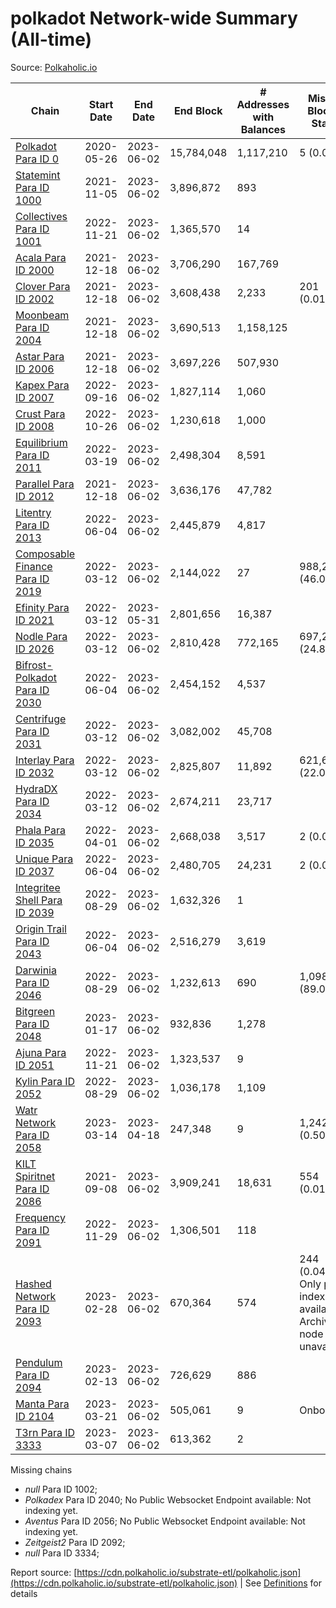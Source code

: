 # polkadot Network-wide Summary (All-time)

Source: [Polkaholic.io](https://polkaholic.io)


| Chain            | Start Date | End Date | End Block | # Addresses with Balances | Missing Blocks / Status |
| ---------------- | ---------- | ---------| --------- | ------------------------- | ----------------------- |
| [Polkadot Para ID 0](/polkadot/0-polkadot) | 2020-05-26 | 2023-06-02 | 15,784,048 |  1,117,210 | 5 (0.00%)  |
| [Statemint Para ID 1000](/polkadot/1000-statemint) | 2021-11-05 | 2023-06-02 | 3,896,872 |  893 |    |
| [Collectives Para ID 1001](/polkadot/1001-collectives) | 2022-11-21 | 2023-06-02 | 1,365,570 |  14 |    |
| [Acala Para ID 2000](/polkadot/2000-acala) | 2021-12-18 | 2023-06-02 | 3,706,290 |  167,769 |    |
| [Clover Para ID 2002](/polkadot/2002-clover) | 2021-12-18 | 2023-06-02 | 3,608,438 |  2,233 | 201 (0.01%)  |
| [Moonbeam Para ID 2004](/polkadot/2004-moonbeam) | 2021-12-18 | 2023-06-02 | 3,690,513 |  1,158,125 |    |
| [Astar Para ID 2006](/polkadot/2006-astar) | 2021-12-18 | 2023-06-02 | 3,697,226 |  507,930 |    |
| [Kapex Para ID 2007](/polkadot/2007-kapex) | 2022-09-16 | 2023-06-02 | 1,827,114 |  1,060 |    |
| [Crust Para ID 2008](/polkadot/2008-crust) | 2022-10-26 | 2023-06-02 | 1,230,618 |  1,000 |    |
| [Equilibrium Para ID 2011](/polkadot/2011-equilibrium) | 2022-03-19 | 2023-06-02 | 2,498,304 |  8,591 |    |
| [Parallel Para ID 2012](/polkadot/2012-parallel) | 2021-12-18 | 2023-06-02 | 3,636,176 |  47,782 |    |
| [Litentry Para ID 2013](/polkadot/2013-litentry) | 2022-06-04 | 2023-06-02 | 2,445,879 |  4,817 |    |
| [Composable Finance Para ID 2019](/polkadot/2019-composable) | 2022-03-12 | 2023-06-02 | 2,144,022 |  27 | 988,228 (46.09%)  |
| [Efinity Para ID 2021](/polkadot/2021-efinity) | 2022-03-12 | 2023-05-31 | 2,801,656 |  16,387 |    |
| [Nodle Para ID 2026](/polkadot/2026-nodle) | 2022-03-12 | 2023-06-02 | 2,810,428 |  772,165 | 697,249 (24.81%)  |
| [Bifrost-Polkadot Para ID 2030](/polkadot/2030-bifrost-dot) | 2022-06-04 | 2023-06-02 | 2,454,152 |  4,537 |    |
| [Centrifuge Para ID 2031](/polkadot/2031-centrifuge) | 2022-03-12 | 2023-06-02 | 3,082,002 |  45,708 |    |
| [Interlay Para ID 2032](/polkadot/2032-interlay) | 2022-03-12 | 2023-06-02 | 2,825,807 |  11,892 | 621,626 (22.00%)  |
| [HydraDX Para ID 2034](/polkadot/2034-hydradx) | 2022-03-12 | 2023-06-02 | 2,674,211 |  23,717 |    |
| [Phala Para ID 2035](/polkadot/2035-phala) | 2022-04-01 | 2023-06-02 | 2,668,038 |  3,517 | 2 (0.00%)  |
| [Unique Para ID 2037](/polkadot/2037-unique) | 2022-06-04 | 2023-06-02 | 2,480,705 |  24,231 | 2 (0.00%)  |
| [Integritee Shell Para ID 2039](/polkadot/2039-integritee-shell) | 2022-08-29 | 2023-06-02 | 1,632,326 |  1 |    |
| [Origin Trail Para ID 2043](/polkadot/2043-origintrail) | 2022-06-04 | 2023-06-02 | 2,516,279 |  3,619 |    |
| [Darwinia Para ID 2046](/polkadot/2046-darwinia) | 2022-08-29 | 2023-06-02 | 1,232,613 |  690 | 1,098,150 (89.09%)  |
| [Bitgreen Para ID 2048](/polkadot/2048-bitgreen) | 2023-01-17 | 2023-06-02 | 932,836 |  1,278 |    |
| [Ajuna Para ID 2051](/polkadot/2051-ajuna) | 2022-11-21 | 2023-06-02 | 1,323,537 |  9 |    |
| [Kylin Para ID 2052](/polkadot/2052-kylin) | 2022-08-29 | 2023-06-02 | 1,036,178 |  1,109 |    |
| [Watr Network Para ID 2058](/polkadot/2058-watr) | 2023-03-14 | 2023-04-18 | 247,348 |  9 | 1,242 (0.50%)  |
| [KILT Spiritnet Para ID 2086](/polkadot/2086-kilt) | 2021-09-08 | 2023-06-02 | 3,909,241 |  18,631 | 554 (0.01%)  |
| [Frequency Para ID 2091](/polkadot/2091-frequency) | 2022-11-29 | 2023-06-02 | 1,306,501 |  118 |    |
| [Hashed Network Para ID 2093](/polkadot/2093-hashed) | 2023-02-28 | 2023-06-02 | 670,364 |  574 | 244 (0.04%) Only partial index available: Archive node unavailable |
| [Pendulum Para ID 2094](/polkadot/2094-pendulum) | 2023-02-13 | 2023-06-02 | 726,629 |  886 |    |
| [Manta Para ID 2104](/polkadot/2104-manta) | 2023-03-21 | 2023-06-02 | 505,061 |  9 |   Onboarding |
| [T3rn Para ID 3333](/polkadot/3333-t3rn) | 2023-03-07 | 2023-06-02 | 613,362 |  2 |    |

Missing chains


* *null* Para ID 1002; 
* *Polkadex* Para ID 2040; No Public Websocket Endpoint available: Not indexing yet.
* *Aventus* Para ID 2056; No Public Websocket Endpoint available: Not indexing yet.
* *Zeitgeist2* Para ID 2092; 
* *null* Para ID 3334; 

Report source: [https://cdn.polkaholic.io/substrate-etl/polkaholic.json](https://cdn.polkaholic.io/substrate-etl/polkaholic.json) | See [Definitions](/DEFINITIONS.md) for details

